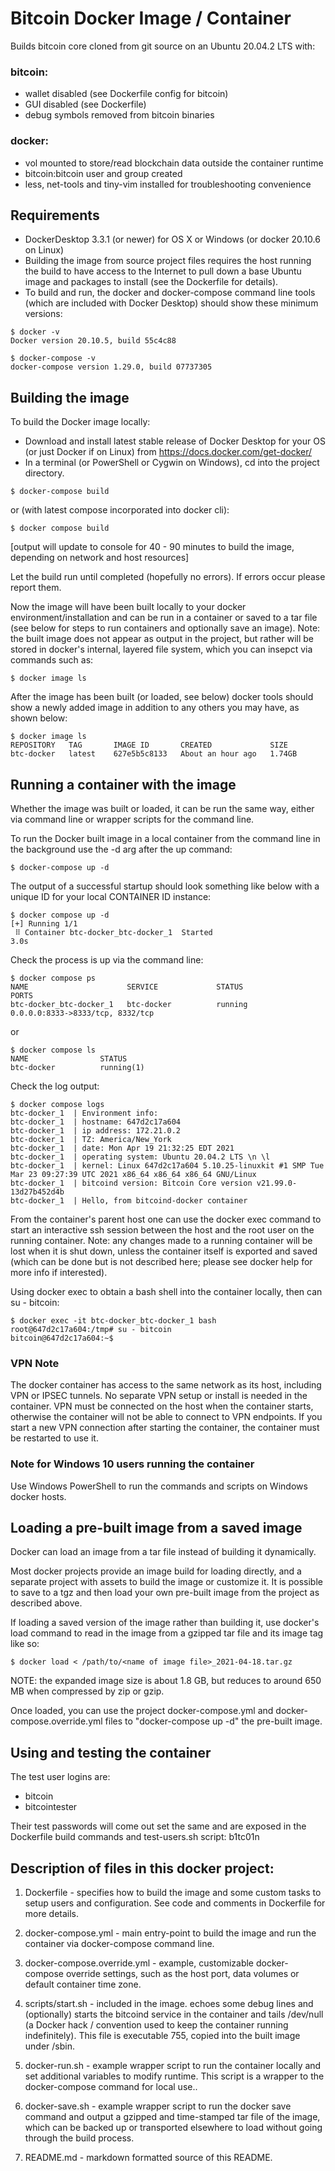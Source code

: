# Bitcoin Docker Image / Container

Builds bitcoin core cloned from git source on an Ubuntu 20.04.2 LTS with:

### bitcoin:
- wallet disabled (see Dockerfile config for bitcoin)
- GUI disabled (see Dockerfile)
- debug symbols removed from bitcoin binaries

### docker:
- vol mounted to store/read blockchain data outside the container runtime
- bitcoin:bitcoin user and group created
- less, net-tools and tiny-vim installed for troubleshooting convenience

## Requirements
 * DockerDesktop 3.3.1 (or newer) for OS X or Windows (or docker 20.10.6 on Linux)
 * Building the image from source project files requires the host running the build to have access to the Internet to pull down a base Ubuntu image and packages to install (see the Dockerfile for details).
 * To build and run, the docker and docker-compose command line tools (which are included with Docker Desktop) should show these minimum versions:

```
$ docker -v
Docker version 20.10.5, build 55c4c88

$ docker-compose -v
docker-compose version 1.29.0, build 07737305
```
 
## Building the image
To build the Docker image locally:

 * Download and install latest stable release of Docker Desktop for your OS (or just Docker if on Linux) from https://docs.docker.com/get-docker/
 * In a terminal (or PowerShell or Cygwin on Windows), cd into the project directory.

```
$ docker-compose build
```
or (with latest compose incorporated into docker cli):
```
$ docker compose build
```

[output will update to console for 40 - 90 minutes to build the image, depending on network and host resources]

Let the build run until completed (hopefully no errors). If errors occur please report them.

Now the image will have been built locally to your docker environment/installation and can be run in a container or saved to a tar file (see below for steps to run containers and optionally save an image).  Note: the built image does not appear as output in the project, but rather will be stored in docker's internal, layered file system, which you can insepct via commands such as:

```
$ docker image ls
```

After the image has been built (or loaded, see below) docker tools should show a newly added image in addition to any others you may have, as shown below:

```
$ docker image ls
REPOSITORY   TAG       IMAGE ID       CREATED             SIZE
btc-docker   latest    627e5b5c8133   About an hour ago   1.74GB
```

## Running a container with the image
Whether the image was built or loaded, it can be run the same way, either via command line or wrapper scripts for the command line.

To run the Docker built image in a local container from the command line in the background use the -d arg after the up command:

```
$ docker-compose up -d
```
The output of a successful startup should look something like below with a unique ID for your local CONTAINER ID instance:

```
$ docker compose up -d
[+] Running 1/1
 ⠿ Container btc-docker_btc-docker_1  Started                                   3.0s
```

Check the process is up via the command line:

```
$ docker compose ps
NAME                      SERVICE             STATUS              PORTS
btc-docker_btc-docker_1   btc-docker          running             0.0.0.0:8333->8333/tcp, 8332/tcp
```

or 

```
$ docker compose ls
NAME                STATUS
btc-docker          running(1)
```

Check the log output:
```
$ docker compose logs
btc-docker_1  | Environment info:
btc-docker_1  | hostname: 647d2c17a604
btc-docker_1  | ip address: 172.21.0.2
btc-docker_1  | TZ: America/New_York
btc-docker_1  | date: Mon Apr 19 21:32:25 EDT 2021
btc-docker_1  | operating system: Ubuntu 20.04.2 LTS \n \l
btc-docker_1  | kernel: Linux 647d2c17a604 5.10.25-linuxkit #1 SMP Tue Mar 23 09:27:39 UTC 2021 x86_64 x86_64 x86_64 GNU/Linux
btc-docker_1  | bitcoind version: Bitcoin Core version v21.99.0-13d27b452d4b
btc-docker_1  | Hello, from bitcoind-docker container
```

From the container's parent host one can use the docker exec command to start an interactive ssh session between the host and the root user on the running container.  Note: any changes made to a running container will be lost when it is shut down, unless the container itself is exported and saved (which can be done but is not described here; please see docker help for more info if interested).

Using docker exec to obtain a bash shell into the container locally, then can su - bitcoin:
```
$ docker exec -it btc-docker_btc-docker_1 bash
root@647d2c17a604:/tmp# su - bitcoin
bitcoin@647d2c17a604:~$
```

### VPN Note
The docker container has access to the same network as its host, including VPN or IPSEC tunnels.
No separate VPN setup or install is needed in the container.  VPN must be connected on the host when the container starts, 
otherwise the container will not be able to connect to VPN endpoints.  If you start a new VPN connection after starting the container, 
the container must be restarted to use it.

### Note for Windows 10 users running the container
Use Windows PowerShell to run the commands and scripts on Windows docker hosts.

## Loading a pre-built image from a saved image
Docker can load an image from a tar file instead of building it dynamically.

Most docker projects provide an image build for loading directly, and a separate project with assets to build the image or customize it.  It is possible to save to a tgz and then load your own pre-built image from the project as described above.

If loading a saved version of the image rather than building it, use docker's load command to read in the image from a gzipped tar file and its image tag like so:

```
$ docker load < /path/to/<name of image file>_2021-04-18.tar.gz
```
NOTE: the expanded image size is about 1.8 GB, but reduces to around 650 MB when compressed by zip or gzip.

Once loaded, you can use the project docker-compose.yml and docker-compose.override.yml files to "docker-compose up -d" the pre-built image. 

## Using and testing the container

The test user logins are:

* bitcoin
* bitcointester

Their test passwords will come out set the same and are exposed in the Dockerfile build commands and test-users.sh script: b1tc01n

## Description of files in this docker project:

1. Dockerfile - specifies how to build the image and some custom tasks to setup users and configuration. See code and comments in Dockerfile for more details.

2. docker-compose.yml - main entry-point to build the image and run the container via docker-compose command line.

3. docker-compose.override.yml - example, customizable docker-compose override settings, such as the host port, data volumes or default container time zone.

2. scripts/start.sh - included in the image. echoes some debug lines and (optionally) starts the bitcoind service in the container and tails /dev/null (a Docker hack / convention used to keep the container running indefinitely). This file is executable 755, copied into the built image under /sbin.

4. docker-run.sh - example wrapper script to run the container locally and set additional variables to modify runtime.  This script is a wrapper to the docker-compose command for local use..

5. docker-save.sh - example wrapper script to run the docker save command and output a gzipped and time-stamped tar file of the image, which can be backed up or transported elsewhere to load without going through the build process. 

9. README.md - markdown formatted source of this README.
